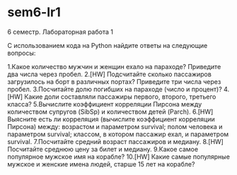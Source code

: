 # sem6-lr1
6 семестр. Лабораторная работа 1

С использованием кода на Python найдите ответы на следующие вопросы:

1.Какое количество мужчин и женщин ехало на параходе? Приведите два числа через пробел.
2.[HW] Подсчитайте сколько пассажиров загрузилось на борт в различных портах? Приведите три числа через пробел.
3.Посчитайте долю погибших на параходе (число и процент)?
4.[HW] Какие доли составляли пассажиры первого, второго, третьего класса?
5.Вычислите коэффициент корреляции Пирсона между количеством супругов (SibSp) и количеством детей (Parch).
6.[HW] Выясните есть ли корреляция (вычислите коэффициент корреляции Пирсона) между:
возрастом и параметром survival;
полом человека и параметром survival;
классом, в котором пассажир ехал, и параметром survival.
7.Посчитайте средний возраст пассажиров и медиану.
8.[HW] Посчитайте среднюю цену за билет и медиану.
9.Какое самое популярное мужское имя на корабле?
10.[HW] Какие самые популярные мужское и женские имена людей, старше 15 лет на корабле?
